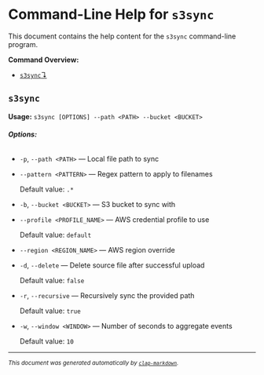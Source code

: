 # Command-Line Help for `s3sync`

This document contains the help content for the `s3sync` command-line program.

**Command Overview:**

* [`s3sync`↴](#s3sync)

## `s3sync`

**Usage:** `s3sync [OPTIONS] --path <PATH> --bucket <BUCKET>`

###### **Options:**

* `-p`, `--path <PATH>` — Local file path to sync
* `--pattern <PATTERN>` — Regex pattern to apply to filenames

  Default value: `.*`
* `-b`, `--bucket <BUCKET>` — S3 bucket to sync with
* `--profile <PROFILE_NAME>` — AWS credential profile to use

  Default value: `default`
* `--region <REGION_NAME>` — AWS region override
* `-d`, `--delete` — Delete source file after successful upload

  Default value: `false`
* `-r`, `--recursive` — Recursively sync the provided path

  Default value: `true`
* `-w`, `--window <WINDOW>` — Number of seconds to aggregate events

  Default value: `10`



<hr/>

<small><i>
    This document was generated automatically by
    <a href="https://crates.io/crates/clap-markdown"><code>clap-markdown</code></a>.
</i></small>


